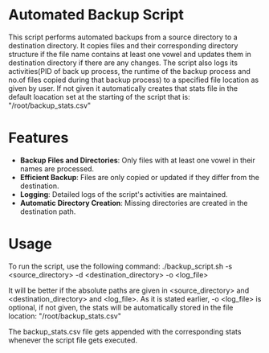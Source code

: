 # Automated Backup Script

This script performs automated backups from a source directory to a destination directory. It copies files and their corresponding directory structure if the file name contains at least one vowel and updates them in destination directory if there are any changes. The script also logs its activities(PID of back up process, the runtime of the backup process and no.of files copied during that backup process) to a specified file location as given by user. If not given it automatically creates that stats file in the default loacation set at the starting of the script that is:
"/root/backup_stats.csv"

# Features

- **Backup Files and Directories**: Only files  with at least one vowel in their names are processed.
- **Efficient Backup**: Files are only copied or updated if they differ from the destination.
- **Logging**: Detailed logs of the script's activities are maintained.
- **Automatic Directory Creation**: Missing directories are created in the destination path.

# Usage
To run the script, use the following command:
./backup_script.sh -s <source_directory> -d <destination_directory> -o <log_file>

It will be better if the absolute paths are given in <source_directory> and <destination_directory> and <log_file>.
As it is stated earlier, -o <log_file> is optional, if not given, the stats will be automatically stored in the file location:
"/root/backup_stats.csv"

The backup_stats.csv file gets appended with the corresponding stats whenever the script file gets executed.
